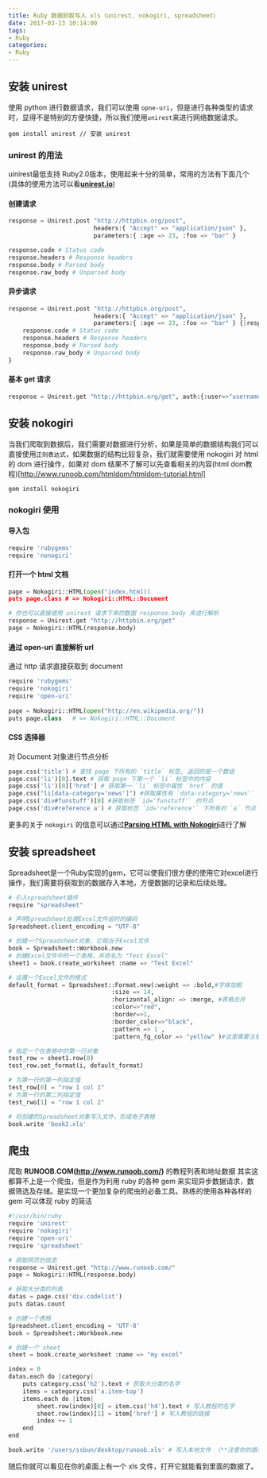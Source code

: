 ```yaml
---
title: Ruby 数据抓取写入 xls（unirest, nokogiri, spreadsheet）
date: 2017-03-13 10:14:00
tags:
- Ruby
categories:
- Ruby
---
```


## 安装 unirest
使用 python 进行数据请求，我们可以使用 `opne-uri`，但是进行各种类型的请求时，显得不是特别的方便快捷，所以我们使用`unirest`来进行网络数据请求。

```
gem install unirest // 安装 unirest
```
### unirest 的用法
uinirest最低支持 Ruby2.0版本，使用起来十分的简单，常用的方法有下面几个 (具体的使用方法可以看[**unirest.io**](http://unirest.io/ruby.html))

#### 创建请求

```python
response = Unirest.post "http://httpbin.org/post", 
                        headers:{ "Accept" => "application/json" }, 
                        parameters:{ :age => 23, :foo => "bar" }

response.code # Status code
response.headers # Response headers
response.body # Parsed body
response.raw_body # Unparsed body
```
#### 异步请求

```python
response = Unirest.post "http://httpbin.org/post", 
                        headers:{ "Accept" => "application/json" }, 
                        parameters:{ :age => 23, :foo => "bar" } {|response|
    response.code # Status code
    response.headers # Response headers
    response.body # Parsed body
    response.raw_body # Unparsed body
}
```
####  基本 get 请求

```python
response = Unirest.get "http://httpbin.org/get", auth:{:user=>"username", :password=>"password"}
```

## 安装 nokogiri
当我们爬取到数据后，我们需要对数据进行分析，如果是简单的数据结构我们可以直接使用`正则表达式`，如果数据的结构比较复杂，我们就需要使用 nokogiri 对 html 的 dom 进行操作，如果对 dom 结果不了解可以先查看相关的内容(html dom教程)[http://www.runoob.com/htmldom/htmldom-tutorial.html]

```
gem install nokogiri
```
### nokogiri 使用

#### 导入包
```python
require 'rubygems'
require 'nonogiri'

```
#### 打开一个 html 文档

```python
page = Nokogiri::HTML(open("index.html))
puts page.class # => Nokogiri::HTML::Document

# 你也可以直接使用 unirest 请求下来的数据 response.body 来进行解析
response = Unirest.get "http://httpbin.org/get"
page = Nokogiri::HTML(response.body)
```
#### 通过 open-uri 直接解析 url
通过 http 请求直接获取到 document

```python
require 'rubygems'
require 'nokogiri'
require 'open-uri'
   
page = Nokogiri::HTML(open("http://en.wikipedia.org/"))   
puts page.class   # => Nokogiri::HTML::Document
```
#### CSS 选择器
对 Document 对象进行节点分析

```python
page.css('title') # 查找 page 下所有的 `title` 标签, 返回的是一个数组
page.css('li')[0].text # 获取 page 下第一个 `li` 标签中的内容
page.css('li')[0]['href'] # 获取第一 `li` 标签中属性 `href` 的值
page.css("li[data-category='news']") #获取属性有 `data-category='news'` 的 `li` 标签
page.css('div#funstuff')[0] #获取标签 `id='funstuff'` 的节点
page.css('div#reference a') # 获取标签 `id='reference'` 下所有的 `a` 节点 
```
更多的关于 `nokogiri` 的信息可以通过[**Parsing HTML with Nokogiri**](http://ruby.bastardsbook.com/chapters/html-parsing/)进行了解

## 安装 spreadsheet
Spreadsheet是一个Ruby实现的gem，它可以使我们很方便的使用它对excel进行操作，我们需要将获取到的数据存入本地，方便数据的记录和后续处理。

```python
# 引入spreadsheet插件
require "spreadsheet"

# 声明Spreadsheet处理Excel文件组时的编码
Spreadsheet.client_encoding = "UTF-8"

# 创建一个Spreadsheet对象，它相当于Excel文件
book = Spreadsheet::Workbook.new
# 创建Excel文件中的一个表格，并命名为 "Test Excel"
sheet1 = book.create_worksheet :name => "Test Excel"

# 设置一个Excel文件的格式
default_format = Spreadsheet::Format.new(:weight => :bold,#字体加粗
                             :size => 14, 
                             :horizontal_align: => :merge, #表格合并
                             :color=>"red", 
                             :border=>1, 
                             :border_color=>"black",
                             :pattern => 1 ,
                             :pattern_fg_color => "yellow" )#这里需要注意，如果pattern不手动处理，会导致pattern_fg_color无实际效果

# 指定一个在表格中的第一行对象
test_row = sheet1.row(0)
test_row.set_format(i, default_format)

# 为第一行的第一列指定值
test_row[0] = "row 1 col 1"
# 为第一行的第二列指定值
test_rwo[1] = "row 1 col 2" 

# 将创建的Spreadsheet对象写入文件，形成电子表格
book.write 'book2.xls'
```

## 爬虫
爬取 **RUNOOB.COM(http://www.runoob.com/)** 的教程列表和地址数据
其实这都算不上是一个爬虫，但是作为利用 ruby 的各种 gem 来实现异步数据请求，数据筛选及存储。是实现一个更加复杂的爬虫的必备工具。熟练的使用各种各样的 gem 可以体现 ruby 的简洁

```python
#!/usr/bin/ruby
require 'unirest'
require 'nokogiri'
require 'open-uri'
require 'spreadsheet'

# 获取网页的信息
response = Unirest.get "http://www.runoob.com/"
page = Nokogiri::HTML(response.body)

# 获取大分类的列表
datas = page.css('div.codelist')
puts datas.count

# 创建一个表格
Spreadsheet.client_encoding = 'UTF-8'
book = Spreadsheet::Workbook.new

# 创建一个 sheet
sheet = book.create_worksheet :name => "my excel"

index = 0
datas.each do |category|
	puts category.css('h2').text # 获取大分类的名字
	items = category.css('a.item-top') 
	items.each do |item|		
		sheet.row(index)[0] = item.css('h4').text # 写入教程的名字
		sheet.row(index)[1] = item['href'] # 写入教程的链接
		index += 1
	end
end

book.write '/users/ssbun/desktop/runoob.xls' # 写入本地文件 （**注意你的路径**）
```

随后你就可以看见在你的桌面上有一个 xls 文件，打开它就能看到里面的数据了。
